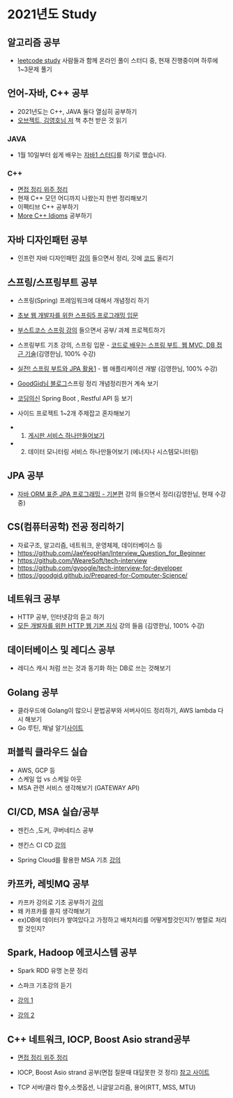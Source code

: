 # 2021년도 Study

## 알고리즘 공부
- [leetcode study](https://github.com/heonilp/study/tree/master/leetcode) 사람들과 함께 온라인 풀이 스터디 중, 현재 진행중이며 하루에 1~3문제 풀기

## 언어-자바, C++ 공부
- 2021년도는 C++, JAVA 둘다 열심히 공부하기
- [오브젝트, 김영호님 저](http://www.yes24.com/Product/Goods/74219491?OzSrank=4) 책 추천 받은 것 읽기 
### JAVA 
- 1월 10일부터 쉽게 배우는 [자바1 스터디](https://github.com/heonilp/study/tree/master/JAVA%20study)를 하기로 했습니다.

### C++
- [면접 정리 위주 정리](https://github.com/heonilp/study/tree/master/cpp%20study)
- 현재 C++ 모던 어디까지 나왔는지 한번 정리해보기
- 이펙티브 C++ 공부하기
- [More C++ Idioms](https://en.wikibooks.org/wiki/More_C%2B%2B_Idioms) 공부하기

## 자바 디자인패턴 공부
- 인프런 자바 디자인패턴 [강의](https://www.inflearn.com/course/%EC%9E%90%EB%B0%94-%EB%94%94%EC%9E%90%EC%9D%B8-%ED%8C%A8%ED%84%B4/dashboard) 들으면서 정리, 깃에 [코드](https://github.com/heonilp/study/tree/master/Java%20Gof%20Design%20Pattern) 올리기

## 스프링/스프링부트 공부
- 스프링(Spring) 프레임워크에 대해서 개념정리 하기
- [초보 웹 개발자를 위한 스프링5 프로그래밍 입문](http://www.yes24.com/Product/Goods/62268795)

- [부스트코스 스프링 강의](https://www.boostcourse.org/web326/lecture/60662/) 들으면서 공부/ 과제 프로젝트하기

- 스프링부트 기초 강의, 스프링 입문 - [코드로 배우는 스프링 부트, 웹 MVC, DB 접근 기술](https://www.inflearn.com/course/%EC%8A%A4%ED%94%84%EB%A7%81-%EC%9E%85%EB%AC%B8-%EC%8A%A4%ED%94%84%EB%A7%81%EB%B6%80%ED%8A%B8/dashboard)(김영한님, 100% 수강)

- [실전! 스프링 부트와 JPA 활용1](https://www.inflearn.com/course/%EC%8A%A4%ED%94%84%EB%A7%81%EB%B6%80%ED%8A%B8-JPA-%ED%99%9C%EC%9A%A9-1/dashboard) - 웹 애플리케이션 개발 (김영한님, 100% 수강)

- [GoodGid님 블로그](https://github.com/goodGid/Interview/tree/main/Spring)스프링 정리 개념정리한거 계속 보기

- [코딩의신](https://www.youtube.com/channel/UCdgj6CLA8xpOjJUu_PTPxXw/videos) Spring Boot , Restful API 등 보기


- 사이드 프로젝트 1~2개 주제잡고 혼자해보기
- 1. [게시판 서비스 하나만들어보기](https://github.com/heonilp/springboot/tree/main/myhome)

- 2. 데이터 모니터링 서비스 하나만들어보기 (에너지나 시스템모니터링)

## JPA 공부
- [자바 ORM 표준 JPA 프로그래밍 - 기본편](https://www.inflearn.com/course/ORM-JPA-Basic/dashboard) 강의 들으면서 정리(김영한님, 현재 수강중)

## CS(컴퓨터공학) 전공 정리하기
- 자료구조, 알고리즘, 네트워크, 운영체제, 데이터베이스 등
- https://github.com/JaeYeopHan/Interview_Question_for_Beginner
- https://github.com/WeareSoft/tech-interview
- https://github.com/gyoogle/tech-interview-for-developer
- https://goodgid.github.io/Prepared-for-Computer-Science/

## 네트워크 공부
- HTTP 공부, 인터넷강의 듣고 하기
- [모든 개발자를 위한 HTTP 웹 기본 지식](https://www.inflearn.com/course/http-%EC%9B%B9-%EB%84%A4%ED%8A%B8%EC%9B%8C%ED%81%AC/dashboard) 강의 들음 (김영한님, 100% 수강)

## 데이터베이스 및 레디스 공부
- 레디스 캐시 처럼 쓰는 것과 동기화 하는 DB로 쓰는 것해보기

## Golang 공부
- 클라우드에 Golang이 많으니 문법공부와 서버사이드 정리하기, AWS lambda 다시 해보기
- Go 루틴, 채널 알기[사이트](http://golang.site/)

## 퍼블릭 클라우드 실습
- AWS, GCP 등
- 스케일 업 vs 스케일 아웃
- MSA 관련 서비스 생각해보기 (GATEWAY API)

## CI/CD, MSA 실습/공부
- 젠킨스 ,도커, 쿠버네티스 공부
- 젠킨스 CI CD [강의](https://tacademy.skplanet.com/live/player/onlineLectureDetail.action?seq=190)

- Spring Cloud를 활용한 MSA 기초 [강의](https://tacademy.skplanet.com/live/player/onlineLectureDetail.action?seq=150)

## 카프카, 레빗MQ 공부
- 카프카 강의로 기초 공부하기 [강의](https://tacademy.skplanet.com/live/player/onlineLectureDetail.action?seq=183)
- 왜 카프카를 쓸지 생각해보기
- ex)DB에 데이터가 쌓여있다고 가정하고 배치처리를 어떻게할것인지?/ 병렬로 처리할 것인지?

## Spark, Hadoop 에코시스템 공부
- Spark RDD 유명 논문 정리
- 스파크 기초강의 듣기
- [강의 1](https://tacademy.skplanet.com/live/player/onlineLectureDetail.action?seq=193)

- [강의 2](https://tacademy.skplanet.com/live/player/onlineLectureDetail.action?seq=115)

## C++ 네트워크, IOCP, Boost Asio strand공부

- [면접 정리 위주 정리](https://github.com/heonilp/study/tree/master/cpp%20Network)

- IOCP, Boost Asio strand 공부(면접 질문때 대답못한 것 정리) [참고 사이트](https://developstudy.tistory.com/63)

- TCP 서버/클라 함수,소켓옵션, 니글알고리즘, 용어(RTT, MSS, MTU)

